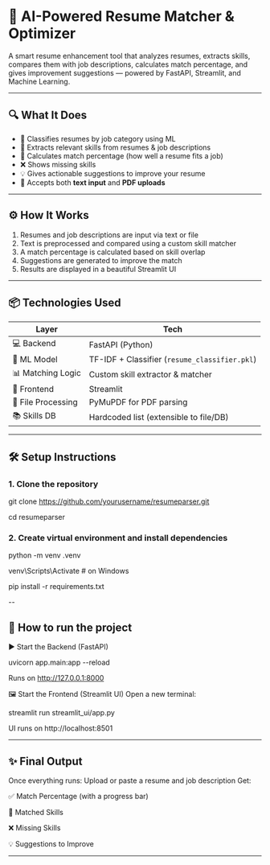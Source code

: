 # 🚀 AI-Powered Resume Matcher & Optimizer

A smart resume enhancement tool that analyzes resumes, extracts skills, compares them with job descriptions, calculates match percentage, and gives improvement suggestions — powered by FastAPI, Streamlit, and Machine Learning.

---

## 🔍 What It Does

- 🧠 Classifies resumes by job category using ML
- 🧾 Extracts relevant skills from resumes & job descriptions
- 🧮 Calculates match percentage (how well a resume fits a job)
- ❌ Shows missing skills
- 💡 Gives actionable suggestions to improve your resume
- 📄 Accepts both **text input** and **PDF uploads**

---

## ⚙️ How It Works

1. Resumes and job descriptions are input via text or file
2. Text is preprocessed and compared using a custom skill matcher
3. A match percentage is calculated based on skill overlap
4. Suggestions are generated to improve the match
5. Results are displayed in a beautiful Streamlit UI

---

## 📦 Technologies Used

| Layer | Tech |
|-------|------|
| 💻 Backend | FastAPI (Python) |
| 🤖 ML Model | TF-IDF + Classifier (`resume_classifier.pkl`) |
| 📊 Matching Logic | Custom skill extractor & matcher |
| 🎨 Frontend | Streamlit |
| 📄 File Processing | PyMuPDF for PDF parsing |
| 📚 Skills DB | Hardcoded list (extensible to file/DB) |

---

## 🛠️ Setup Instructions

### 1. Clone the repository

git clone https://github.com/yourusername/resumeparser.git

cd resumeparser

### 2. Create virtual environment and install dependencies

python -m venv .venv

venv\Scripts\Activate  # on Windows

pip install -r requirements.txt

--

## 🚀 How to run the project

▶️ Start the Backend (FastAPI)

uvicorn app.main:app --reload

Runs on http://127.0.0.1:8000

🖼️ Start the Frontend (Streamlit UI)
Open a new terminal: 

streamlit run streamlit_ui/app.py

UI runs on http://localhost:8501

---

## ✨ Final Output

Once everything runs: Upload or paste a resume and job description
Get:

✅ Match Percentage (with a progress bar)

🎯 Matched Skills

❌ Missing Skills

💡 Suggestions to Improve

----
